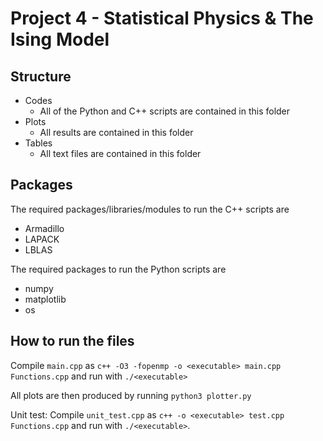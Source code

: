 # Project 4 - Statistical Physics & The Ising Model

## Structure
- Codes
  - All of the Python and C++ scripts are contained in this folder
- Plots
  - All results are contained in this folder
- Tables
  - All text files are contained in this folder


## Packages
The required packages/libraries/modules to run the C++ scripts are
- Armadillo
- LAPACK
- LBLAS

The required packages to run the Python scripts are
- numpy
- matplotlib
- os


## How to run the files
Compile `main.cpp` as `c++ -O3 -fopenmp -o <executable> main.cpp Functions.cpp` and run with `./<executable>`

All plots are then produced by running `python3 plotter.py`

Unit test: Compile `unit_test.cpp` as `c++ -o <executable> test.cpp Functions.cpp` and run with `./<executable>`.
